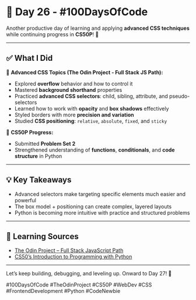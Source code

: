 # 📅 Day 26 - #100DaysOfCode

Another productive day of learning and applying **advanced CSS techniques** while continuing progress in **CS50P**! 🚀

---

## ✅ What I Did

🎨 **Advanced CSS Topics (The Odin Project - Full Stack JS Path):**
- Explored **overflow** behavior and how to control it  
- Mastered **background shorthand** properties  
- Practiced **advanced CSS selectors**: child, sibling, attribute, and pseudo-selectors  
- Learned how to work with **opacity** and **box shadows** effectively  
- Styled borders with more **precision and variation**  
- Studied **CSS positioning**: `relative`, `absolute`, `fixed`, and `sticky`

🐍 **CS50P Progress:**
- Submitted **Problem Set 2**  
- Strengthened understanding of **functions**, **conditionals**, and **code structure** in Python

---

## 💡 Key Takeaways

- Advanced selectors make targeting specific elements much easier and powerful  
- The box model + positioning can create complex, layered layouts  
- Python is becoming more intuitive with practice and structured problems

---

## 📘 Learning Sources

- [The Odin Project – Full Stack JavaScript Path](https://www.theodinproject.com/)  
- [CS50’s Introduction to Programming with Python](https://cs50.harvard.edu/python/)

---

Let’s keep building, debugging, and leveling up. Onward to Day 27! 💪

#100DaysOfCode #TheOdinProject #CS50P #WebDev #CSS #FrontendDevelopment #Python #CodeNewbie
